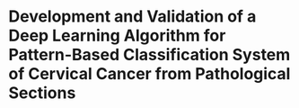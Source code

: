 # Development and Validation of a Deep Learning Algorithm for Pattern-Based Classification System of Cervical Cancer from Pathological Sections

